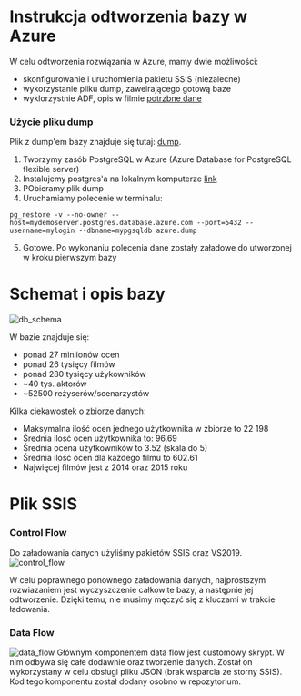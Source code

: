 # Instrukcja odtworzenia bazy w Azure

W celu odtworzenia rozwiązania w Azure, mamy dwie możliwości:

 * skonfigurowanie i uruchomienia pakietu SSIS (niezalecne)
 * wykorzystanie pliku dump, zaweirającego gotową baze
 * wyklorzystnie ADF, opis w filmie [potrzbne dane](https://drive.google.com/file/d/1APADG8QwTOmfsF2Y8wOWMYmWPV9j8ZCZ/view?usp=sharing)
 
### Użycie pliku dump

Plik z dump'em bazy znajduje się tutaj: [dump](https://drive.google.com/file/d/1vgSqVK6JPomM9fUf5Pggo_XdlSYpowXU/view?usp=share_link).

1. Tworzymy zasób PostgreSQL w Azure  (Azure Database for PostgreSQL flexible server)
2. Instalujemy postgres'a na lokalnym komputerze [link](https://www.postgresql.org/download/)
3. PObieramy plik dump
4. Uruchamiamy polecenie w terminalu:
```
pg_restore -v --no-owner --host=mydemoserver.postgres.database.azure.com --port=5432 --username=mylogin --dbname=mypgsqldb azure.dump
```
5. Gotowe. Po wykonaniu polecenia dane zostały załadowe do utworzonej w kroku pierwszym bazy

# Schemat i opis bazy

![db_schema](https://scontent-vie1-1.xx.fbcdn.net/v/t1.15752-9/315428876_1366374047435265_279832260848475403_n.png?_nc_cat=103&ccb=1-7&_nc_sid=ae9488&_nc_ohc=pPcxIHDVdjIAX8XVxSz&_nc_ht=scontent-vie1-1.xx&oh=03_AdSuyrEqKeRNdX3hJ6Bn6NK1qxX7ma4XjdNhZOXs1xUd5A&oe=639F984C)

W bazie znajduje się:
* ponad 27 minlionów ocen
* ponad 26 tysięcy filmów
* ponad 280 tysięcy użykowników 
* ~40 tys. aktorów
* ~52500 reżyserów/scenarzystów

Kilka ciekawostek o zbiorze danych:
* Maksymalna ilość ocen jednego użytkownika w zbiorze to 22 198
* Średnia ilość ocen użytkownika to: 96.69
* Średnia ocena użytkowników to 3.52 (skala do 5)
* Średnia ilość ocen dla każdego filmu to 602.61
* Najwięcej filmów jest z 2014 oraz 2015 roku


# Plik SSIS

### Control Flow
Do załadowania danych użyliśmy pakietów SSIS oraz VS2019. 
![control_flow](https://user-images.githubusercontent.com/66008982/202820701-76fbd437-8531-4a3e-ae48-d753a1361881.png)

W celu poprawnego ponownego załadowania danych, najprostszym rozwiazaniem jest wyczyszczenie całkowite bazy, a następnie jej odtworzenie.
Dzięki temu, nie musimy męczyć się z kluczami w trakcie ładowania.

### Data Flow
![data_flow](https://user-images.githubusercontent.com/66008982/202820754-30fa06ba-cbbe-4254-8c95-caae08fd9239.png)
Głównym komponentem data flow jest customowy skrypt. W nim odbywa się całe dodawnie oraz tworzenie danych. Został on wykorzystany w celu obsługi pliku JSON (brak wsparcia ze storny SSIS). Kod tego komponentu został dodany osobno w repozytorium.
